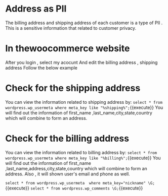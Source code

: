# Address as PII
The billing address and shipping address of each customer is a type of PII . This is a sensitive information that related to customer privacy.



# In thewoocommerce website
After you login , select my acocunt
And edit the billing address , shipping address
Follow the below example
# Check for the shipping address
You can view the information related to shipping address by:
 `select * from wordpress.wp_usermeta where meta_key like "%shipping%";`{{execute}}
 You will find out the information of first_name ,last_name,city,state,country
 which will combine to form an address.


# Check for the billing address
 You can view the information related to billing address by:
 `select * from wordpress.wp_usermeta where meta_key like "%billing%";`{{execute}}
 You will find out the information of first_name ,last_name,address,city,state,country
 which will combine to form an address.
Also , it will shown user's email and phone as well.



 `select * from wordpress.wp_usermeta  where meta_key="nickname" \G;`{{execute}}
`select * from wordpress.wp_comments \G;`{{execute}}











